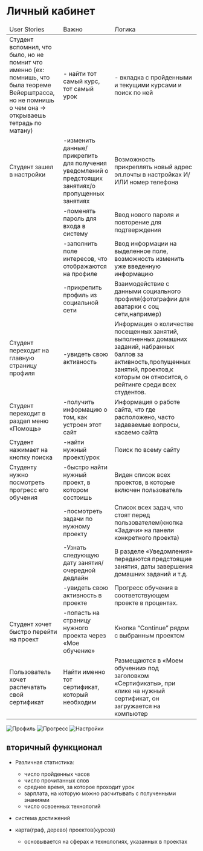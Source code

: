 # Личный кабинет
<table>
    <thead>
        <td>User Stories</td>
        <td>Важно</td>
        <td>Логика</td>
    </thead>
    <tbody>
        <tr>
            <td>
                Студент вспомнил, что было, но не помнит что именно (ex: помнишь, что была теореме Вейерштрасса, но не помнишь о чем она -> открываешь тетрадь по матану)
            </td>
            <td>
                - найти тот самый курс, тот самый урок
            </td>
            <td>
                - вкладка с пройденными и текущими курсами и поиск по ней
            </td>
        </tr>
        <tr>
	<td>
	Студент зашел в настройки
	</td>
	<td>
	-изменить данные/прикрепить для получения уведомлений о предстоящих занятиях/о пропущенных занятиях
	</td>
	<td>
	Возможность прикреплять новый адрес эл.почты в настройках И/ИЛИ номер телефона
	</td>
</tr>
<tr>
	<td>
	</td>
	<td>
	-поменять пароль для входа в систему
	</td>
	<td>
	Ввод нового пароля и повторение для подтверждения
	</td>
</tr>
<tr>
	<td>
	</td>
	<td>
	-заполнить поле интересов, что отображаются на профиле
	</td>
	<td>
	Ввод информации на выделенное поле, возможность изменить уже введенную информацию
	</td>
</tr>
<tr>
	<td>
	</td>
	<td>
	-прикрепить профиль из социальной сети
	</td>
	<td>
	Взаимодействие с данными социального профиля(фотографии для аватарки с соц сети,например)
	</td>
</tr>
<tr>
	<td>
	Студент переходит на главную страницу профиля
	</td>
	<td>
	-увидеть свою активность
	</td>
	<td>
	Информация о количестве посещенных занятий, выполненных домашних заданий, набранных баллов за активность,пропущенных занятий, проектов,к которым он относится, о рейтинге среди всех студентов.
	</td>
</tr>
<tr>
	<td>
	Студент переходит в раздел меню «Помощь»
	</td>
	<td>
	-получить информацию о том, как устроен этот сайт
	</td>
	<td>
	Информация о работе сайта, что где расположено, часто задаваемые вопросы, касаемо сайта
	</td>
</tr>
<tr>
	<td>
	Студент нажимает на кнопку поиска
	</td>
	<td>
	-найти нужный проект/урок
	</td>
	<td>
	Поиск по всему сайту
	</td>
</tr>
<tr>
	<td>
	Студенту нужно посмотреть прогресс его обучения
	</td>
	<td>
	-быстро найти нужный проект, в котором состоишь
	</td>
	<td>
	Виден список всех проектов, в которые включен пользователь
	</td>
</tr>
<tr>
	<td>
	</td>
	<td>
	-посмотреть задачи по нужному проекту
	</td>
	<td>
	Список всех задач, что стоят перед пользователем(кнопка «Задачи» на панели конкретного проекта)
	</td>
</tr>
<tr>
	<td>
	</td>
	<td>
	-Узнать следующую дату занятия/очередной дедлайн
	</td>
	<td>
	В разделе «Уведомления» передаются предстоящие занятия, даты завершения домашних заданий и т.д.
	</td>
</tr>
<tr>
	<td>
	</td>
	<td>
	-увидеть свою активность в проекте
	</td>
	<td>
	Прогресс обучения в соответствующем проекте в процентах.
	</td>
</tr>
<tr>
	<td>
	Студент хочет быстро перейти на проект
	</td>
	<td>
	-попасть на страницу нужного проекта через «Мое обучение»
	</td>
	<td>
	Кнопка “Continue” рядом с выбранным проектом
	</td>
</tr>
<tr>
	<td>
	Пользователь хочет распечатать свой сертификат
	</td>
	<td>
	Найти именно тот сертификат, который необходим
	</td>
	<td>
	Размещаются в «Моем обучении» под заголовком «Сертификаты», при клике на нужный сертификат, он загружается на компьютер 	
	</td>
</tr>
    </tbody>
</table>

![Профиль](https://github.com/lanit-tercom-school/studit/blob/master/docs/profile/profile.png "Профиль")
![Прогресс](https://github.com/lanit-tercom-school/studit/blob/master/docs/profile/progress.jpg "Прогресс")
![Настройки](https://github.com/lanit-tercom-school/studit/blob/master/docs/profile/settings.png "Настройки")

## вторичный функционал
* Различная статистика:
    * число пройденных часов
    * число прочитанных слов
    * среднее время, за которое проходит урок
    * зарплата, на которую можно расчитывать с полученными знаниями
    * число освоенных технологий

* система достижений

* карта(граф, дерево) проектов(курсов)
    * основывается на сферах и технологиях, указанных в проектах
